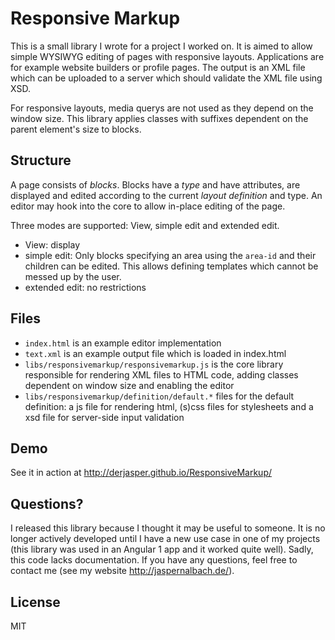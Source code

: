 Responsive Markup
=================


This is a small library I wrote for a project I worked on. It is aimed to allow simple WYSIWYG editing of pages with responsive layouts. Applications are for example website builders or profile pages.
The output is an XML file which can be uploaded to a server which should validate the XML file using XSD.

For responsive layouts, media querys are not used as they depend on the window size. This library applies classes with suffixes dependent on the parent element's size to blocks.


Structure
---------

A page consists of *blocks*. Blocks have a *type* and have attributes, are displayed and edited according to the current *layout definition* and type. An editor may hook into the core to allow in-place editing of the page.

Three modes are supported: View, simple edit and extended edit.

* View: display
* simple edit: Only blocks specifying an area using the `area-id` and their children can be edited. This allows defining templates which cannot be messed up by the user.
* extended edit: no restrictions


Files
-----

* `index.html` is an example editor implementation
* `text.xml` is an example output file which is loaded in index.html
* `libs/responsivemarkup/responsivemarkup.js` is the core library responsible for rendering XML files to HTML code, adding classes dependent on window size and enabling the editor
* `libs/responsivemarkup/definition/default.*` files for the default definition: a js file for rendering html, (s)css files for stylesheets and a xsd file for server-side input validation


Demo
----

See it in action at http://derjasper.github.io/ResponsiveMarkup/


Questions?
----------

I released this library because I thought it may be useful to someone. It is no longer actively developed until I have a new use case in one of my projects (this library was used in an Angular 1 app and it worked quite well). Sadly, this code lacks documentation. If you have any questions, feel free to contact me (see my website http://jaspernalbach.de/).


License
-------

MIT
